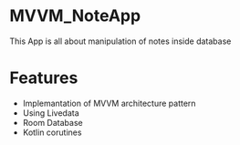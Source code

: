 # MVVM_NoteApp
 This App is all about manipulation of notes inside database
 
# Features
- Implemantation of MVVM architecture pattern
- Using Livedata
- Room Database
- Kotlin corutines

 
